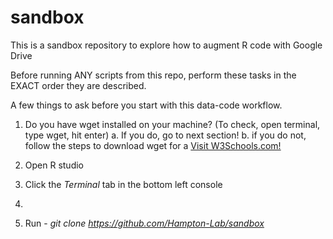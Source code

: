 # sandbox

This is a sandbox repository to explore how to augment R code with Google Drive

Before running ANY scripts from this repo, perform these tasks in the EXACT order they are described. 

A few things to ask before you start with this data-code workflow.
1. Do you have wget installed on your machine? (To check, open terminal, type wget, hit enter)
   a. If you do, go to next section!
   b. if you do not, follow the steps to download wget for a <a href="https://www.w3schools.com/">Visit W3Schools.com!</a> 


1. Open R studio
2. Click the <i> Terminal </i> tab in the bottom left console
3. 
4. Run - <i>git clone https://github.com/Hampton-Lab/sandbox</i>
